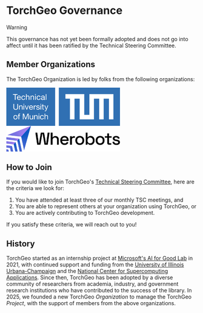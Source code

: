 # TorchGeo Governance

> [!WARNING]
> This governance has not yet been formally adopted and does not go into affect until it has been ratified by the Technical Steering Committee.

## Member Organizations

The TorchGeo Organization is led by folks from the following organizations:

<div>
  <picture>
    <source media="(prefers-color-scheme: dark)" srcset="logos/tum_dark.svg"/>
    <source media="(prefers-color-scheme: light)" srcset="logos/tum_light.svg"/>
    <img alt="TUM" src="logos/tum_light.svg" style="display:flex;justify-content:center" width="300"/>
  </picture>
</div>
<div>
  <picture>
    <source media="(prefers-color-scheme: dark)" srcset="logos/wherobots_dark.svg"/>
    <source media="(prefers-color-scheme: light)" srcset="logos/wherobots_light.svg"/>
    <img alt="Wherobots" src="logos/wherobots_light.svg" style="display:flex;justify-content:center" width="300"/>
  </picture>
</div>

## How to Join

If you would like to join TorchGeo's [Technical Steering Committee](./STEERING-COMMITTEE.md), here are the criteria we look for:

1. You have attended at least three of our monthly TSC meetings, and
2. You are able to represent others at your organization using TorchGeo, or
3. You are actively contributing to TorchGeo development.

If you satisfy these criteria, we will reach out to you!

## History

TorchGeo started as an internship project at [Microsoft's AI for Good Lab](https://www.microsoft.com/en-us/research/group/ai-for-good-research-lab/) in 2021, with continued support and funding from the [University of Illinois Urbana-Champaign](https://siebelschool.illinois.edu/) and the [National Center for Supercomputing Applications](https://www.ncsa.illinois.edu/). Since then, TorchGeo has been adopted by a diverse community of researchers from academia, industry, and government research institutions who have contributed to the success of the library. In 2025, we founded a new TorchGeo _Organization_ to manage the TorchGeo _Project_, with the support of members from the above organizations.
